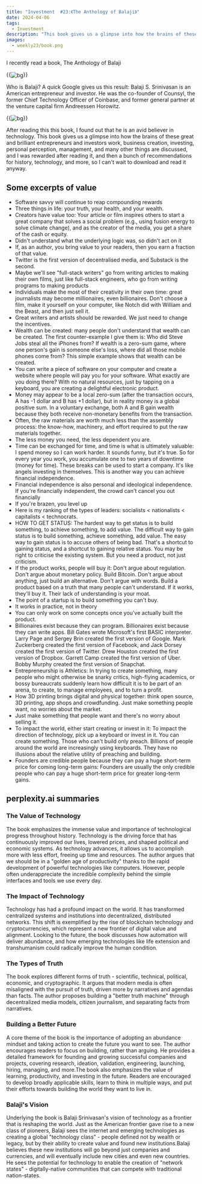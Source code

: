```yaml
---
title: "Investment  #23:《The Anthology of Balaji》"
date: 2024-04-06
tags:
  - Investment 
description: "This book gives us a glimpse into how the brains of these great and brilliant entrepreneurs and investors work, business creation, investing, personal perception, management, and many other things are discussed, and I was rewarded for reading it, and then a bunch of recommendations for history, technology, etc., so I can't wait to download and read it anyway."
images:
  - weekly23/book.png
---
```


I recently read a book, The Anthology of Balaji 

{{<img src="book.png" alt="bg" maxWidth="600px" align="center" caption="The Anthology of Balaji" >}}

Who is Balaji? A quick Google gives us this result: Balaji S. Srinivasan is an American entrepreneur and investor. He was the co-founder of Counsyl, the former Chief Technology Officer of Coinbase, and former general partner at the venture capital firm Andreessen Horowitz.

{{<img src="recover.png" alt="bg" maxWidth="960px" align="center" caption="Balaji" >}}

After reading this this book, I found out that he is an avid believer in technology. This book gives us a glimpse into how the brains of these great and brilliant entrepreneurs and investors work, business creation, investing, personal perception, management, and many other things are discussed, and I was rewarded after reading it, and then a bunch of recommendations for history, technology, and more, so I can't wait to download and read it anyway.

## Some excerpts of value

- Software savvy will continue to reap compounding rewards
- Three things in life: your truth, your health, and your wealth.
- Creators have value too: Your article or film inspires others to start a great company that solves a social problem (e.g., using fusion energy to solve climate change), and as the creator of the media, you get a share of the cash or equity.
- Didn't understand what the underlying logic was, so didn't act on it
- If, as an author, you bring value to your readers, then you earn a fraction of that value.
- Twitter is the first version of decentralised media, and Substack is the second.
- Maybe we'll see "full-stack writers" go from writing articles to making their own films, just like full-stack engineers, who go from writing programs to making products
- Individuals make the most of their creativity in their own time: great journalists may become millionaires, even billionaires. Don't choose a film, make it yourself on your computer, like Notch did with William and the Beast, and then just sell it.
- Great writers and artists should be rewarded. We just need to change the incentives.
- Wealth can be created: many people don't understand that wealth can be created. The first counter-example I give them is: Who did Steve Jobs steal all the iPhones from? If wealth is a zero-sum game, where one person's gain is someone else's loss, where did all those mobile phones come from? This simple example shows that wealth can be created.
- You can write a piece of software on your computer and create a website where people will pay you for your software. What exactly are you doing there? With no natural resources, just by tapping on a keyboard, you are creating a delightful electronic product.
- Money may appear to be a local zero-sum (after the transaction occurs, A has -1 dollar and B has +1 dollar), but in reality money is a global positive sum. In a voluntary exchange, both A and B gain wealth because they both receive non-monetary benefits from the transaction.
- Often, the raw materials are worth much less than the assembly process: the know-how, machinery, and effort required to put the raw materials together.
- The less money you need, the less dependent you are.
- Time can be exchanged for time, and time is what is ultimately valuable: I spend money so I can work harder. It sounds funny, but it's true. So for every year you work, you accumulate one to two years of downtime (money for time). These breaks can be used to start a company. It's like angels investing in themselves. This is another way you can achieve financial independence.
- Financial independence is also personal and ideological independence. If you're financially independent, the crowd can't cancel you out financially
- If you're brazen, you level up
- Here is my ranking of the types of leaders: socialists < nationalists < capitalists < technocrats.
- HOW TO GET STATUS: The hardest way to get status is to build something, to achieve something, to add value. The difficult way to gain status is to build something, achieve something, add value. The easy way to gain status is to accuse others of being bad. That's a shortcut to gaining status, and a shortcut to gaining relative status. You may be right to criticise the existing system. But you need a product, not just criticism.
- If the product works, people will buy it: Don't argue about regulation. Don't argue about monetary policy. Build Bitcoin. Don't argue about anything, just build an alternative. Don't argue with words. Build a product based on a truth that many people can't understand. If it works, they'll buy it. Their lack of understanding is your moat.
- The point of a startup is to build something you can't buy.
- It works in practice, not in theory
- You can only work on some concepts once you've actually built the product.
- Billionaires exist because they can program. Billionaires exist because they can write apps. Bill Gates wrote Microsoft's first BASIC interpreter. Larry Page and Sergey Brin created the first version of Google. Mark Zuckerberg created the first version of Facebook, and Jack Dorsey created the first version of Twitter. Drew Houston created the first version of Dropbox. Garrett Camp created the first version of Uber. Bobby Murphy created the first version of Snapchat.
- Entrepreneurship is Athletics: In trying to create something, many people who might otherwise be snarky critics, high-flying academics, or bossy bureaucrats suddenly learn how difficult it is to be part of an arena, to create, to manage employees, and to turn a profit.
- How 3D printing brings digital and physical together: think open source, 3D printing, app shops and crowdfunding. Just make something people want, no worries about the market.
- Just make something that people want and there's no worry about selling it.
- To impact the world, either start creating or invest in it: To impact the direction of technology, pick up a keyboard or invest in it. You can create something. Those who can't build only preach. Billions of people around the world are increasingly using keyboards. They have no illusions about the relative utility of preaching and building.
- Founders are credible people because they can pay a huge short-term price for coming long-term gains: Founders are usually the only credible people who can pay a huge short-term price for greater long-term gains.

## perplexity.ai summaries

### The Value of Technology

The book emphasizes the immense value and importance of technological progress throughout history. Technology is the driving force that has continuously improved our lives, lowered prices, and shaped political and economic systems. As technology advances, it allows us to accomplish more with less effort, freeing up time and resources. The author argues that we should be in a "golden age of productivity" thanks to the rapid development of powerful technologies like computers. However, people often underappreciate the incredible complexity behind the simple interfaces and tools we use every day.

### The Impact of Technology

Technology has had a profound impact on the world. It has transformed centralized systems and institutions into decentralized, distributed networks. This shift is exemplified by the rise of blockchain technology and cryptocurrencies, which represent a new frontier of digital value and alignment. Looking to the future, the book discusses how automation will deliver abundance, and how emerging technologies like life extension and transhumanism could radically improve the human condition.

### The Types of Truth

The book explores different forms of truth - scientific, technical, political, economic, and cryptographic. It argues that modern media is often misaligned with the pursuit of truth, driven more by narratives and agendas than facts. The author proposes building a "better truth machine" through decentralized media models, citizen journalism, and separating facts from narratives.

### Building a Better Future

A core theme of the book is the importance of adopting an abundance mindset and taking action to create the future you want to see. The author encourages readers to focus on building, rather than arguing. He provides a detailed framework for founding and growing successful companies and projects, covering research, ideation, validation, engineering, launching, hiring, managing, and more.The book also emphasizes the value of learning, productivity, and investing in the future. Readers are encouraged to develop broadly applicable skills, learn to think in multiple ways, and put their efforts towards building the world they want to live in.

### Balaji's Vision

Underlying the book is Balaji Srinivasan's vision of technology as a frontier that is reshaping the world. Just as the American frontier gave rise to a new class of pioneers, Balaji sees the internet and emerging technologies as creating a global "technology class" - people defined not by wealth or legacy, but by their ability to create value and found new institutions.Balaji believes these new institutions will go beyond just companies and currencies, and will eventually include new cities and even new countries. He sees the potential for technology to enable the creation of "network states" - digitally-native communities that can compete with traditional nation-states. 
